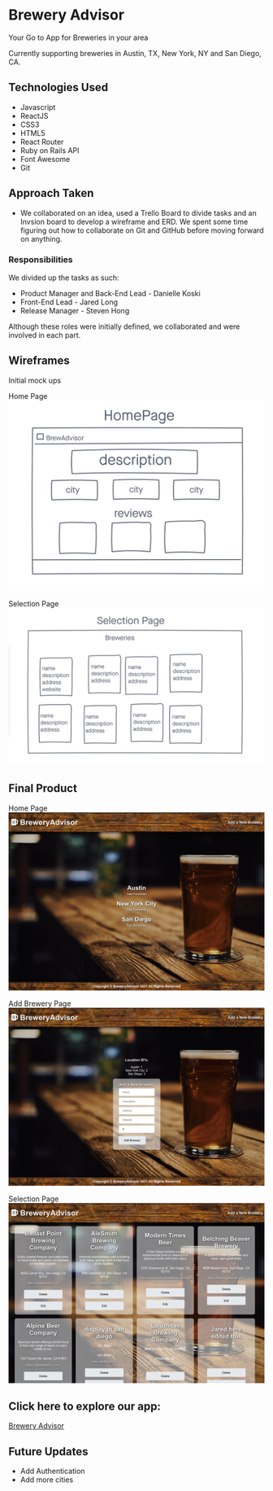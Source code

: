 # Brewery Advisor

Your Go to App for Breweries in your area

Currently supporting breweries in Austin, TX, New York, NY and San Diego, CA.

## Technologies Used

- Javascript
- ReactJS
- CSS3
- HTML5
- React Router
- Ruby on Rails API
- Font Awesome
- Git

## Approach Taken

- We collaborated on an idea, used a Trello Board to divide tasks and an Invsion board to develop a wireframe and ERD. We spent some time figuring out how to collaborate on Git and GitHub before moving forward on anything.

### Responsibilities

We divided up the tasks as such:

- Product Manager and Back-End Lead - Danielle Koski
- Front-End Lead - Jared Long
- Release Manager - Steven Hong

Although these roles were initially defined, we collaborated and were involved in each part.

## Wireframes

Initial mock ups

Home Page
![](src/images/hp_wireframe.png)

Selection Page
![](src/images/sp_wireframe.png)

## Final Product

Home Page
![](src/images/home.png)

Add Brewery Page
![](src/images/add.png)

Selection Page
![](src/images/city.png)

## Click here to explore our app:

<a href="https://brewery-advisor-app.herokuapp.com/" target="_blank">Brewery Advisor</a>

## Future Updates

- Add Authentication
- Add more cities
